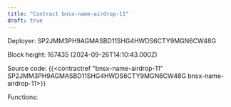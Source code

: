 ```yaml
---
title: "Contract bnsx-name-airdrop-11"
draft: true
---
```

Deployer: SP2JMM3PH9AGMASBD11SHG4HWDS6CTY9MGN6CW48G


 



Block height: 167435 (2024-09-26T14:10:43.000Z)

Source code: {{<contractref "bnsx-name-airdrop-11" SP2JMM3PH9AGMASBD11SHG4HWDS6CTY9MGN6CW48G bnsx-name-airdrop-11>}}

Functions:


